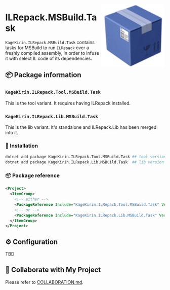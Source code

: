 <img
  src="Icon.png"
  alt="ILRepack.MSBuild.Task icon"
  height="200"
  width="200"
  align="right" />

# ILRepack.MSBuild.Task

`KageKirin.ILRepack.MSBuild.Task` contains tasks for MSBuild to run `ILRepack` over a freshly compiled assembly,
in order to infuse it with select IL code of its dependencies.

## 📦 Package information

### `KageKirin.ILRepack.Tool.MSBuild.Task`

This is the tool variant. It requires having ILRepack installed.

### `KageKirin.ILRepack.Lib.MSBuild.Task`

This is the lib variant. It's standalone and ILRepack.Lib has been merged into it.

### 🔧 Installation

```bash
dotnet add package KageKirin.ILRepack.Tool.MSBuild.Task ## tool version
dotnet add package KageKirin.ILRepack.Lib.MSBuild.Task  ## lib version
```

### 📦 Package reference

```xml
<Project>
  <ItemGroup>
    <!-- either -->
    <PackageReference Include="KageKirin.ILRepack.Tool.MSBuild.Task" Version="0.0.0" />
    <!-- or -->
    <PackageReference Include="KageKirin.ILRepack.Lib.MSBuild.Task" Version="0.0.0" />
  </ItemGroup>
</Project>
```

## ⚙️ Configuration

TBD

## 🤝 Collaborate with My Project

Please refer to [COLLABORATION.md](COLLABORATION.md).
